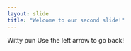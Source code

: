 ```yaml
---
layout: slide
title: "Welcome to our second slide!"
---
```

Witty pun
Use the left arrow to go back!
